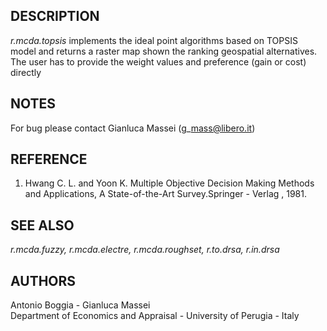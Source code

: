 ## DESCRIPTION

*r.mcda.topsis* implements the ideal point algorithms based on TOPSIS
model and returns a raster map shown the ranking geospatial
alternatives. The user has to provide the weight values and preference
(gain or cost) directly

## NOTES

For bug please contact Gianluca Massei (g\_mass@libero.it)

## REFERENCE

1. Hwang C. L. and Yoon K. Multiple Objective Decision Making Methods
    and Applications, A State-of-the-Art Survey.Springer - Verlag ,
    1981.

## SEE ALSO

*r.mcda.fuzzy, r.mcda.electre, r.mcda.roughset, r.to.drsa, r.in.drsa*

## AUTHORS

Antonio Boggia - Gianluca Massei  
Department of Economics and Appraisal - University of Perugia - Italy
